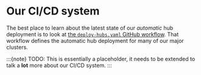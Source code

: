 # Our CI/CD system

The best place to learn about the latest state of our *automatic* hub deployment
is to look at [the `deploy-hubs.yaml` GitHub workflow](https://github.com/2i2c-org/pilot-hubs/blob/master/.github/workflows/deploy-hubs.yaml).
That workflow defines the automatic hub deployment for many of our major clusters.

:::{note}
TODO: This is essentially a placeholder, it needs to be extended to talk a **lot** more
about our CI/CD system.
:::